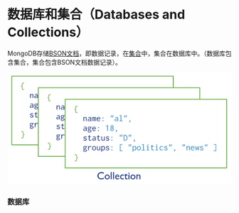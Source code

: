 # 数据库和集合（Databases and Collections）

MongoDB存储[BSON文档](https://docs.mongodb.com/manual/core/document/#bson-document-format)，即数据记录，在[集合](https://docs.mongodb.com/manual/reference/glossary/#term-collection)中，集合在数据库中。（数据库包含集合，集合包含BSON文档数据记录）。

![](../.gitbook/assets/image%20%281%29.png)

### 数据库



